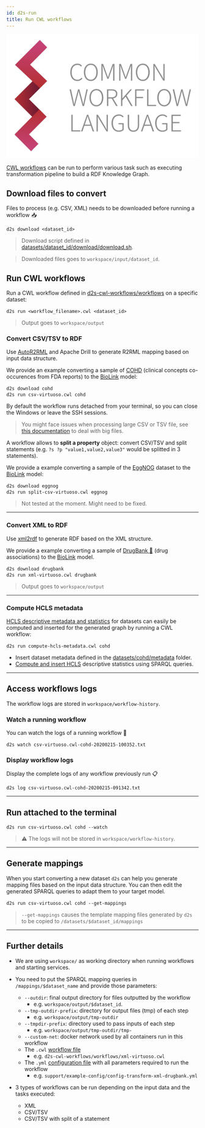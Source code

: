 ```yaml
---
id: d2s-run
title: Run CWL workflows
---
```


![CWL](/img/CWL_logo.png)

[CWL workflows](https://www.commonwl.org/) can be run to perform various task such as executing transformation pipeline to build a RDF Knowledge Graph.

## Download files to convert

Files to process (e.g. CSV, XML) needs to be downloaded before running a workflow 📥

```shell
d2s download <dataset_id>
```

> Download script defined in [datasets/dataset_id/download/download.sh](https://github.com/MaastrichtU-IDS/d2s-transform-template/blob/master/datasets/cohd/download/download.sh).

> Downloaded files goes to `workspace/input/dataset_id`.

## Run CWL workflows

Run a CWL workflow defined in [d2s-cwl-workflows/workflows](https://github.com/MaastrichtU-IDS/d2s-cwl-workflows/tree/master/workflows) on a specific dataset:

```shell
d2s run <workflow_filename>.cwl <dataset_id>
```

> Output goes to `workspace/output`

### Convert CSV/TSV to RDF

Use [AutoR2RML](https://github.com/amalic/autor2rml) and Apache Drill to generate R2RML mapping based on input data structure. 

We provide an example converting a sample of [COHD](https://github.com/MaastrichtU-IDS/d2s-transform-template/tree/master/datasets/cohd) (clinical concepts co-occurences from FDA reports) to the [BioLink](https://biolink.github.io/biolink-model/docs/) model:

```shell
d2s download cohd
d2s run csv-virtuoso.cwl cohd
```

By default the workflow runs detached from your terminal, so you can close the Windows or leave the SSH sessions.

> You might face issues when processing large CSV or TSV file, see [this documentation](https://d2s.semanticscience.org/docs/guide-preprocessing#split-big-files) to deal with big files.

A workflow allows to **split a property** object: convert CSV/TSV and split statements (e.g. `?s ?p "value1,value2,value3"` would be splitted in 3 statements). 

We provide a example converting a sample of the [EggNOG](https://github.com/MaastrichtU-IDS/d2s-transform-template/tree/master/datasets/drugbank) dataset to the [BioLink](https://biolink.github.io/biolink-model/docs/) model:

```shell
d2s download eggnog
d2s run split-csv-virtuoso.cwl eggnog
```

> Not tested at the moment. Might need to be fixed.

---

### Convert XML to RDF

Use [xml2rdf](https://github.com/MaastrichtU-IDS/xml2rdf) to generate RDF based on the XML structure. 

We provide a example converting a sample of [DrugBank 💊️](https://github.com/MaastrichtU-IDS/d2s-transform-template/tree/master/datasets/drugbank) (drug associations) to the [BioLink](https://biolink.github.io/biolink-model/docs/) model.

```shell
d2s download drugbank
d2s run xml-virtuoso.cwl drugbank
```

> Output goes to `workspace/output`

---

### Compute HCLS metadata

[HCLS descriptive metadata and statistics](https://www.w3.org/TR/hcls-dataset/) for datasets can easily be computed and inserted for the generated graph by running a CWL workflow:

```shell
d2s run compute-hcls-metadata.cwl cohd
```

* Insert dataset metadata defined in the [datasets/cohd/metadata](https://github.com/MaastrichtU-IDS/d2s-transform-template/tree/master/datasets/cohd/metadata) folder.
* [Compute and insert HCLS](https://github.com/MaastrichtU-IDS/d2s-scripts-repository/tree/master/sparql/compute-hcls-stats) descriptive statistics using SPARQL queries.

---

## Access workflows logs

The workflow logs are stored in `workspace/workflow-history`.

### Watch a running workflow

You can watch the logs of a running workflow 👀

```shell
d2s watch csv-virtuoso.cwl-cohd-20200215-100352.txt
```

### Display workflow logs

Display the complete logs of any workflow previously run 📋

```shell
d2s log csv-virtuoso.cwl-cohd-20200215-091342.txt
```

---

## Run attached to the terminal

```shell
d2s run csv-virtuoso.cwl cohd --watch
```

> ⚠️ The logs will not be stored in `workspace/workflow-history`.

---

## Generate mappings

When you start converting a new dataset `d2s` can help you generate mapping files based on the input data structure. You can then edit the generated SPARQL queries to adapt them to your target model.

```shell
d2s run csv-virtuoso.cwl cohd --get-mappings
```

> `--get-mappings`  causes the template mapping files generated by `d2s` to be copied to `/datasets/$dataset_id/mappings`

---

## Further details

* We are using `workspace/` as working directory when running workflows and starting services.

* You need to put the SPARQL mapping queries in `/mappings/$dataset_name` and provide those parameters:
  * `--outdir`: final output directory for files outputted by the workflow
    * e.g. `workspace/output/$dataset_id`.
  * `--tmp-outdir-prefix`: directory for output files (tmp) of each step 
    * e.g. `workspace/output/tmp-outdir`
  * `--tmpdir-prefix`: directory used to pass inputs of each step
    * e.g. `workspace/output/tmp-outdir/tmp-`
  * `--custom-net`: docker network used by all containers run in this workflow
  * The `.cwl` [workflow file](https://github.com/MaastrichtU-IDS/d2s-transform-template/blob/master/support/cwl/xml-virtuoso.cwl)
    * e.g. `d2s-cwl-workflows/workflows/xml-virtuoso.cwl`
  * The `.yml` [configuration file](https://github.com/MaastrichtU-IDS/d2s-transform-template/blob/master/support/example-config/config-transform-xml-drugbank.yml) with all parameters required to run the workflow
    * e.g. `support/example-config/config-transform-xml-drugbank.yml`
* 3 types of workflows can be run depending on the input data and the tasks executed:

  * XML
  * CSV/TSV
  * CSV/TSV with split of a statement
